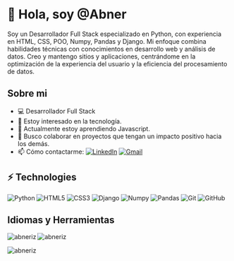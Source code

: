# 👋 Hola, soy @Abner

Soy un Desarrollador Full Stack especializado en Python, con experiencia en HTML, CSS, POO, Numpy, Pandas y Django. Mi enfoque combina habilidades técnicas con conocimientos en desarrollo web y análisis de datos. Creo y mantengo sitios y aplicaciones, centrándome en la optimización de la experiencia del usuario y la eficiencia del procesamiento de datos.

## Sobre mi

- 💻 Desarrollador Full Stack
- 👀 Estoy interesado en la tecnología.
- 🌱 Actualmente estoy aprendiendo Javascript.
- 💞 Busco colaborar en proyectos que tengan un impacto positivo hacia los demás.
- 📫 Cómo contactarme:  [![LinkedIn](https://img.shields.io/badge/-LinkedIn-0077B5?style=flat-square&logo=linkedin&logoColor=white)](https://www.linkedin.com/in/abner-ernesto-izaguirre)   [![Gmail](https://img.shields.io/badge/-Gmail-D14836?style=flat-square&logo=gmail&logoColor=white)](mailto:abnerernestoizaguirre@gmail.com)

## ⚡ Technologies

![Python](https://img.shields.io/badge/-Python-3776AB?style=flat-square&logo=python&logoColor=white)
![HTML5](https://img.shields.io/badge/-HTML5-E34F26?style=flat-square&logo=html5&logoColor=white)
![CSS3](https://img.shields.io/badge/-CSS3-1572B6?style=flat-square&logo=css3)
![Django](https://img.shields.io/badge/-Django-092E20?style=flat-square&logo=django&logoColor=white)
![Numpy](https://img.shields.io/badge/-Numpy-013243?style=flat-square&logo=numpy&logoColor=white)
![Pandas](https://img.shields.io/badge/-Pandas-150458?style=flat-square&logo=pandas&logoColor=white)
![Git](https://img.shields.io/badge/-Git-black?style=flat-square&logo=git)
![GitHub](https://img.shields.io/badge/-GitHub-181717?style=flat-square&logo=github)

## Idiomas y Herramientas

<p align="left">
  <img align="left" src="https://github-readme-stats.vercel.app/api/top-langs?username=abneriz&show_icons=true&locale=es&layout=compact" alt="abneriz" />
</p>

<p>
  <img align="center" src="https://github-readme-stats.vercel.app/api?username=abneriz&show_icons=true&locale=en" alt="abneriz" />
</p>

<p>
  <img align="center" src="https://github-readme-streak-stats.herokuapp.com/?user=abneriz&" alt="abneriz" />
</p>
